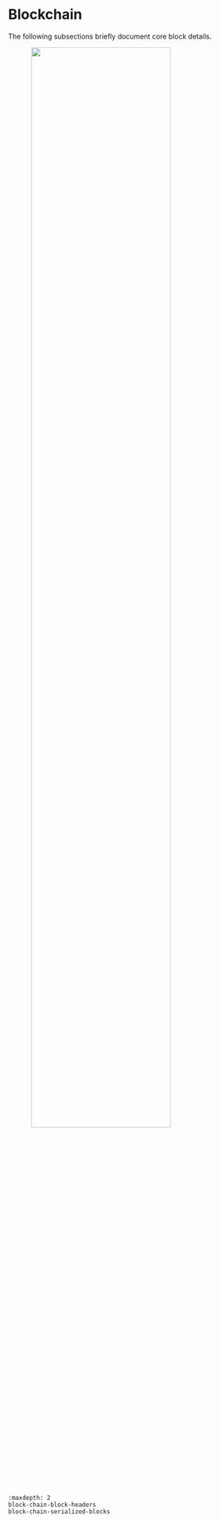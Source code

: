 # Blockchain

The following subsections briefly document core block details.

<img src="https://files.readme.io/0a51d76-businessplan.svg" alt="" style="width:75%;text-align:center;"/>

```{toctree}
:maxdepth: 2
block-chain-block-headers
block-chain-serialized-blocks
```
